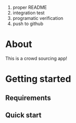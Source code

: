 1. proper README 
2. integration test 
3. programatic verification
4. push to github
   
# About

This is a crowd sourcing app!

# Getting started

## Requirements

## Quick start
